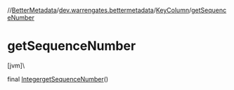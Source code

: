 //[BetterMetadata](../../../index.md)/[dev.warrengates.bettermetadata](../index.md)/[KeyColumn](index.md)/[getSequenceNumber](get-sequence-number.md)

# getSequenceNumber

[jvm]\

final [Integer](https://docs.oracle.com/javase/8/docs/api/java/lang/Integer.html)[getSequenceNumber](get-sequence-number.md)()
